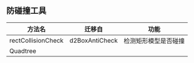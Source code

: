 ## 防碰撞工具

| 方法名             | 迁移自         | 功能                 |
| ------------------ | -------------- | -------------------- |
| rectCollisionCheck | d2BoxAntiCheck | 检测矩形模型是否碰撞 |
| Quadtree           |                |                      |
